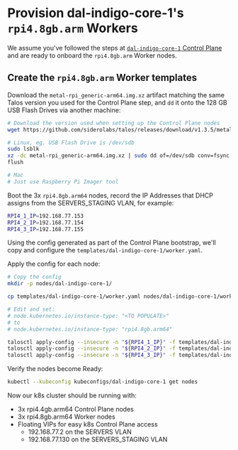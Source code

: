 # Provision dal-indigo-core-1's `rpi4.8gb.arm` Workers

We assume you've followed the steps at [`dal-indigo-core-1` Control Plane](INDIGO-CORE-1-CONTROL-PLANE.md) and are ready to onboard the `rpi4.8gb.arm` Worker nodes.

## Create the `rpi4.8gb.arm` Worker templates
Download the `metal-rpi_generic-arm64.img.xz` artifact matching the same Talos version you used for the Control Plane step, and `dd` it onto the 128 GB USB Flash Drives via another machine:
```bash
# Download the version used when setting up the Control Plane nodes
wget https://github.com/siderolabs/talos/releases/download/v1.3.5/metal-rpi_generic-arm64.img.xz

# Linux, eg. USB Flash Drive is /dev/sdb
sudo lsblk
xz -dc metal-rpi_generic-arm64.img.xz | sudo dd of=/dev/sdb conv=fsync bs=4M status=progress
flush

# Mac
# Just use Raspberry Pi Imager tool
```

Boot the 3x `rpi4.8gb.arm64` nodes, record the IP Addresses that DHCP assigns from the SERVERS_STAGING VLAN, for example:
```bash
RPI4_1_IP=192.168.77.153
RPI4_2_IP=192.168.77.154
RPI4_3_IP=192.168.77.155
```

Using the config generated as part of the Control Plane bootstrap, we'll copy and configure the `templates/dal-indigo-core-1/worker.yaml`.

Apply the config for each node:
```bash
# Copy the config
mkdir -p nodes/dal-indigo-core-1/

cp templates/dal-indigo-core-1/worker.yaml nodes/dal-indigo-core-1/worker-rpi4-8gb-arm64.yaml

# Edit and set:
# node.kubernetes.io/instance-type: "<TO POPULATE>"
# to
# node.kubernetes.io/instance-type: "rpi4.8gb.arm64"

talosctl apply-config --insecure -n "${RPI4_1_IP}" -f templates/dal-indigo-core-1/worker-rpi4-8gb-arm64.yaml
talosctl apply-config --insecure -n "${RPI4_2_IP}" -f templates/dal-indigo-core-1/worker-rpi4-8gb-arm64.yaml
talosctl apply-config --insecure -n "${RPI4_3_IP}" -f templates/dal-indigo-core-1/worker-rpi4-8gb-arm64.yaml
```

Verify the nodes become Ready:
```bash
kubectl --kubeconfig kubeconfigs/dal-indigo-core-1 get nodes
```

Now our k8s cluster should be running with:
* 3x rpi4.4gb.arm64 Control Plane nodes
* 3x rpi4.8gb.arm64 Worker nodes
* Floating VIPs for easy k8s Control Plane access
  * 192.168.77.2 on the SERVERS VLAN
  * 192.168.77.130 on the SERVERS_STAGING VLAN

